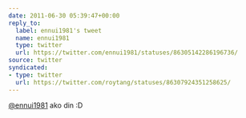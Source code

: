 ```yaml
---
date: 2011-06-30 05:39:47+00:00
reply_to:
  label: ennui1981's tweet
  name: ennui1981
  type: twitter
  url: https://twitter.com/ennui1981/statuses/86305142286196736/
source: twitter
syndicated:
- type: twitter
  url: https://twitter.com/roytang/statuses/86307924351258625/
---
```


[@ennui1981](https://twitter.com/ennui1981/) ako din :D
